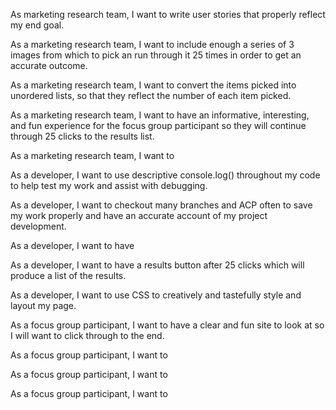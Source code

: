 As  marketing research team, I want to write user stories that properly reflect my end goal.

As a marketing research team, I want to include enough a series of 3 images from which to pick an run through it 25 times in order to get an accurate outcome.

As a marketing research team, I want to convert the items picked into unordered lists, so that they reflect the number of each item picked.

As a marketing research team, I want to have an informative, interesting, and fun experience for the focus group participant so they will continue through 25 clicks to the results list.

As a marketing research team, I want to

As a developer, I want to use descriptive console.log() throughout my code to help test my work and assist with debugging.

As a developer, I want to checkout many branches and ACP often to save my work properly and have an accurate account of my project development.

As a developer, I want to have

As a developer, I want to have a results button after 25 clicks which will produce a list of the results.

As a developer, I want to use CSS to creatively and tastefully style and layout my page.

As a focus group participant, I want to have a clear and fun site to look at so I will want to click through to the end.

As a focus group participant, I want to

As a focus group participant, I want to

As a focus group participant, I want to
